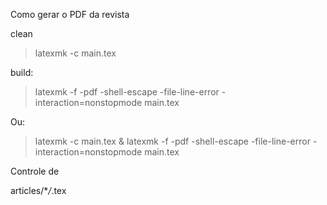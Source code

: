 Como gerar o PDF da revista

clean

> latexmk -c main.tex

build:

> latexmk -f -pdf -shell-escape -file-line-error -interaction=nonstopmode main.tex

Ou:

> latexmk -c main.tex & latexmk -f -pdf -shell-escape -file-line-error -interaction=nonstopmode main.tex

Controle de

articles/\*_/_.tex
